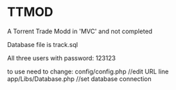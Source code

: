 # TTMOD
A Torrent Trade Modd in 'MVC' and not completed

Database file is track.sql

All three users with password: 123123

to use need to change:
config/config.php //edit URL line
app/Libs/Database.php //set database connection
